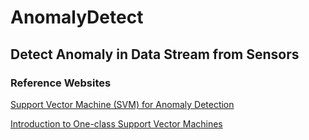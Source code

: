 # AnomalyDetect

## Detect Anomaly in Data Stream from Sensors

### Reference Websites

[Support Vector Machine (SVM) for Anomaly Detection](https://towardsdatascience.com/support-vector-machine-svm-for-anomaly-detection-73a8d676c331)

[Introduction to One-class Support Vector Machines](http://rvlasveld.github.io/blog/2013/07/12/introduction-to-one-class-support-vector-machines/)
